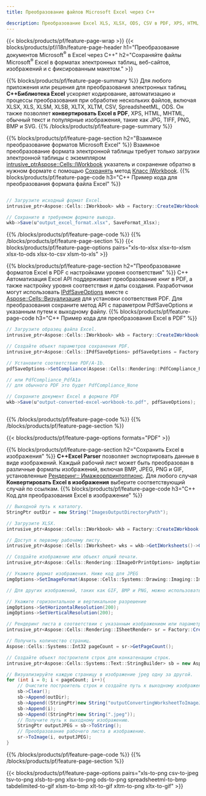 ```yaml
---
title: Преобразование файлов Microsoft Excel через C++ 

description: Преобразование Excel XLS, XLSX, ODS, CSV в PDF, XPS, HTML, JPEG и другие форматы с помощью всего нескольких строк кода C++.
---
```

{{< blocks/products/pf/feature-page-wrap >}}
{{< blocks/products/pf/i18n/feature-page-header h1="Преобразование документов Microsoft<sup>&reg;</sup> в Excel через C++" h2="Сохраняйте файлы Microsoft<sup>&reg;</sup> Excel в форматах электронных таблиц, веб-сайтов, изображений и с фиксированным макетом." >}}

{{% blocks/products/pf/feature-page-summary %}}
Для любого приложения или решения для преобразования электронных таблиц **C++Библиотека Excel** ускоряет кодирование, автоматизацию и процессы преобразования при обработке нескольких файлов, включая XLSX, XLS, XLSM, XLSB, XLTX, XLTM, CSV, SpreadsheetML, ODS. Он также позволяет **конвертировать Excel в PDF**, XPS, HTML, MHTML, обычный текст и популярные изображения, такие как JPG, TIFF, PNG, BMP и SVG.
{{% /blocks/products/pf/feature-page-summary %}}

{{% blocks/products/pf/feature-page-section h2="Взаимное преобразование форматов Microsoft Excel" %}}
Взаимное преобразование формата электронной таблицы требует только загрузки электронной таблицы с экземпляром [ intrusive_ptr<Aspose::Cells::IWorkbook>](https://reference.aspose.com/cells/cpp/class/aspose.cells.i_workbook) указатель и сохранение обратно в нужном формате с помощью [Сохранять](https://reference.aspose.com/cells/cpp/class/aspose.cells.i_workbook#a9460f52a2dec8f4bf623a4905167d997) метод [Класс iWorkbook](https://reference.aspose.com/cells/cpp/class/aspose.cells.i_workbook).
{{% blocks/products/pf/feature-page-code h3="C++ Пример кода для преобразования формата файла Excel" %}}

```cs

// Загрузите исходный формат Excel.
intrusive_ptr<Aspose::Cells::IWorkbook> wkb = Factory::CreateIWorkbook(u"src_excel_file.xls");

// Сохраните в требуемом формате вывода.
wkb->Save(u"output_excel_format.xlsx", SaveFormat_Xlsx);


```
{{% /blocks/products/pf/feature-page-code %}}
{{% /blocks/products/pf/feature-page-section %}}
{{< blocks/products/pf/feature-page-options pairs="xls-to-xlsx xlsx-to-xlsm xlsx-to-ods xlsx-to-csv xlsm-to-xls" >}}


{{% blocks/products/pf/feature-page-section h2="Преобразование форматов Excel в PDF с настройками уровня соответствия" %}}
C++ Автоматизация Excel API поддерживает преобразование книг в PDF, а также настройку уровня соответствия и даты создания. Разработчики могут использовать [IPdfSaveOptions](https://reference.aspose.com/cells/cpp/class/aspose.cells.i_pdf_save_options) вместе с [Aspose::Cells::Визуализация](https://reference.aspose.com/cells/cpp/namespace/aspose.cells.rendering) для установки соответствия PDF. Для преобразования сохраните метод API с параметром PdfSaveOptions и указанным путем к выходному файлу. 
{{% blocks/products/pf/feature-page-code h3="C++ Пример кода для преобразования Excel в PDF" %}}

```cs
// Загрузите образец файла Excel.
intrusive_ptr<Aspose::Cells::IWorkbook> wkb = Factory::CreateIWorkbook(u"sample-convert-excel-to.pdf");

// Создайте объект параметров сохранения PDF.
intrusive_ptr<Aspose::Cells::IPdfSaveOptions> pdfSaveOptions = Factory::CreateIPdfSaveOptions();

// Установите соответствие PDF/A-1b.
pdfSaveOptions->SetCompliance(Aspose::Cells::Rendering::PdfCompliance_PdfA1b);

// или PdfCompliance_PdfA1a 
// для обычного PDF это будет PdfCompliance_None

// Сохраните документ Excel в формате PDF
wkb->Save(u"output-converted-excel-workbook-to.pdf", pdfSaveOptions);



```
{{% /blocks/products/pf/feature-page-code %}}
{{% /blocks/products/pf/feature-page-section %}}

{{< blocks/products/pf/feature-page-options formats="PDF" >}}

{{% blocks/products/pf/feature-page-section h2="Сохранить Excel в изображения" %}}
**C++Excel Parser** позволяет экспортировать данные в виде изображений. Каждый рабочий лист может быть преобразован в различные форматы изображений, включая BMP, JPEG, PNG и GIF, установленные [Рендеринг:: Имажеорпринтоптионс](https://reference.aspose.com/cells/cpp/class/aspose.cells.rendering.i_image_or_print_options). Для любого случая **Конвертировать Excel в изображения** выберите соответствующий случай по ссылкам.
{{% blocks/products/pf/feature-page-code h3="C++ Код для преобразования Excel в изображение" %}}

```cs
// Выходной путь к каталогу.
StringPtr outDir = new String("ImagesOutputDirectoryPath");

// Загрузите XLSX.
intrusive_ptr<Aspose::Cells::IWorkbook> wkb = Factory::CreateIWorkbook(u"source-excel-file.xlsx");

// Доступ к первому рабочему листу.
intrusive_ptr<Aspose::Cells::IWorksheet> wks = wkb->GetIWorksheets()->GetObjectByIndex(0);

// Создайте изображение или объект опций печати.
intrusive_ptr<Aspose::Cells::Rendering::IImageOrPrintOptions> imgOptions = Factory::CreateIImageOrPrintOptions();

// Укажите формат изображения. Ниже код для JPEG
imgOptions->SetImageFormat(Aspose::Cells::Systems::Drawing::Imaging::ImageFormat::GetJpeg());

// Для других изображений, таких как GIF, BMP и PNG, можно использовать GetGif(), GetBmp() и GetPng() соответственно. 

// Укажите горизонтальное и вертикальное разрешение
imgOptions->SetHorizontalResolution(200);
imgOptions->SetVerticalResolution(200);

// Рендеринг листа в соответствии с указанным изображением или параметрами печати.
intrusive_ptr<Aspose::Cells::Rendering::ISheetRender> sr = Factory::CreateISheetRender(wks, imgOptions);

// Получить количество страниц.
Aspose::Cells::Systems::Int32 pageCount = sr->GetPageCount();

// Создайте объект построителя строк для конкатенации строк.
intrusive_ptr<Aspose::Cells::Systems::Text::StringBuilder> sb = new Aspose::Cells::Systems::Text::StringBuilder();

// Визуализируйте каждую страницу в изображение jpeg одну за другой.
for (int i = 0; i < pageCount; i++){
	// Очистите построитель строк и создайте путь к выходному изображению с конкатенацией строк.
	sb->Clear();
	sb->Append(outDir);
	sb->Append((StringPtr)new String("outputConvertingWorksheetToImageJPEG_"));
	sb->Append(i);
	sb->Append((StringPtr)new String(".jpeg"));
	// Получите путь к выходному изображению.
	StringPtr outputJPEG = sb->ToString();
	// Преобразование рабочего листа в изображение.
	sr->ToImage(i, outputJPEG);
}

```
{{% /blocks/products/pf/feature-page-code %}}
{{% /blocks/products/pf/feature-page-section %}}

{{< blocks/products/pf/feature-page-options pairs="xls-to-png csv-to-jpeg tsv-to-png xlsb-to-png xlsx-to-png ods-to-png spreadsheetml-to-bmp tabdelimited-to-gif xlsm-to-bmp xlt-to-gif xltm-to-png xltx-to-gif" >}}

